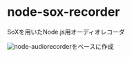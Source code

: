 # node-sox-recorder

SoXを用いたNode.js用オーディオレコーダ

![node-audiorecorder](https://github.com/RedKenrok/node-audiorecorder)をベースに作成
